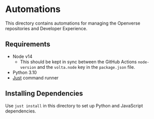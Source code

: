 # Automations

This directory contains automations for managing the Openverse repositories and Developer Experience.

## Requirements

- Node v14
  - This should be kept in sync between the GitHub Actions `node-version` and the `volta.node` key in the `package.json` file.
- Python 3.10
- [Just](https://github.com/casey/just) command runner

## Installing Dependencies

Use `just install` in this directory to set up Python and JavaScript dependencies.
